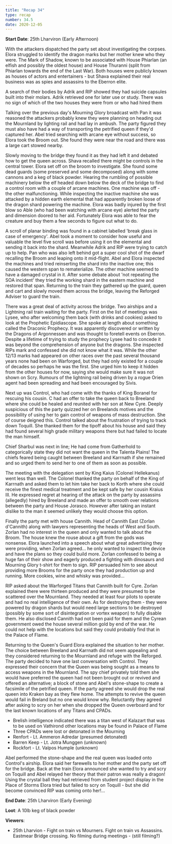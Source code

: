 ```yaml
---
title: "Recap 34"
type: recap
number: 34.5
date: 2020-12-05
---
```


**Start Date**: 25th Lharviron (Early Afternoon)
 
With the attackers dispatched the party set about investigating the corpses. Elora struggled to identify the dragon marks but her mother knew who they were. The Mark of Shadow, known to be associated with House Phiarlan (an elfish and possibly the oldest house) and House Thuranni (split from Phiarlan towards the end of the Last War). Both houses were publicly known as houses of actors and entertainers - but Shava explained their real business was as spies and assassins to the Eberron elite. 
 
A search of their bodies by Adrik and RIP showed they had suicide capsules built into their molars. Adrik retrieved one for later use or study. There was no sign of which of the two houses they were from or who had hired them
 
Talking over the previous day's Mourning Glory broadcast with Pan it was reasoned the attackers probably knew they were planning on heading out the Mournland by lighting rail and had lay in ambush. The party figured they must also have had a way of transporting the petrified queen if they'd captured her. Abel tried searching with arcane eye without success, so Elora took the Broom out. She found they were near the road and there was a large cart stowed nearby.
 
Slowly moving to the bridge they found it as they had left it and debated how to get the queen across. Shava recalled there might be controls in the central tower. Elora set off on the broom to investigate. She found some dead guards (some preserved and some decomposed) along with some cannons and a keg of black powder. Hearing the rumbling of possible machinery below the elf headed down below the deck of the bridge to find a control room with a couple of arcane machines. One machine was off - the other malfunctioning. While inspecting the inactive machine she was attacked by a hidden earth elemental that had apparently broken loose of the dragon shard powering the machine. Elora was badly injured by the first blow so Able (who had been watching with arcane eye) alerted the party and dimension doored to her aid. Fortunately Elora was able to fear the creature and buy them a few seconds to figure out what to do.
 
A scroll of planar binding was found in a cabinet labelled 'break glass in case of emergency'. Abel took a moment to consider how useful and valuable the level five scroll was before using it on the elemental and sending it back into the shard. Meanwhile Adrik and RIP were trying to catch up to help. Pan who was also left behind got a super cool shot of the dwarf recalling the Broom and leaping onto it mid-flight. Abel and Elora inspected the machines and tried reinserting the shard into the inactive one; this caused the western span to rematerialize. The other machine seemed to have a damaged crystal in it. After some debate about 'not repeating the SOA incident' they tried the working shard in the eastern machine and restored that span. Returning to the train they gathered up the guard, queen and cart and slowly moved them across the bridge, leaving the Reforged Adviser to guard the train.
 
There was a great deal of activity across the bridge. Two airships and a Lightning rail train waiting for the party. First on the list of meetings was Lysee, who after welcoming them back (with drinks and cookies) asked to look at the Prophetic Epidiascope. She spoke at length about something called the Draconic Prophecy. It was apparently discovered or written by the Dragons of Argonnessen and was thought to foretell events on Eberron. Despite a lifetime of trying to study the prophecy Lysee had to concede it was beyond the comprehension of anyone but the dragons. She inspected RIPs mark and confessed she did not know what it was. While the other 12/13 marks had appeared on other races over the past several thousand years none had been on Warforged, but they had only existed for a couple of decades so perhaps he was the first. She urged him to keep it hidden from the other houses for now, saying she would make sure it was not shown on Scry. Rumours of the lightning rail being driven by a rogue Orien agent had been spreading and had been encouraged by Sivis.
 
Next up was Control, who had come with the thanks of King Boranel for rescuing his cousin. C had an offer to take the queen back to Breeland where she could be healed and reunited with her son at New Cyre. Deeply suspicious of this the party quizzed her on Breelands motives and the possibility of using her to gain control of weapons of mass destruction. She of course deigned this. Control talked about the frustration of trying to track down Toquill. She thanked them for the tipoff about his house and said they had found several high grade military weapons there but had failed to locate the man himself.
 
Chief Sharbul was next in line; He had come from Gatherhold to categorically state they did not want the queen in the Talenta Plains! The chiefs feared being caught between Breeland and Karrnath if she remained and so urged them to send her to one of them as soon as possible.
 
The meeting with the delegation sent by King Kaius (Colonel Hellekanus) went less than well. The Colonel thanked the party on behalf of the King of Karrnath and asked them to let him take her back to Korth where she could receive the finest medical treatment and be kept safe by her cousin Kraius III. He expressed regret at hearing of the attack on the party by assassins (allegedly) hired by Breeland and made an offer to smooth over relations between the party and House Jorasco. However after taking an instant dislike to the man it seemed unlikely they would choose this option.
 
Finally the party met with house Cannith. Head of Cannith East (Zorlan d'Cannith) along with lawyers representing the heads of West and South. Zorlan had no interest in the queen and only wanted to talk about the Broom. The house knew the rouse about a gift from the gods was nonsense. Elora launched into a speech about what great advertising they were providing, when Zorlan agreed… he only wanted to inspect the device and have the plans so they could build more. Zorlan confessed to being a huge fan of their show and eagerly produced a fighting with dinosaurs and Mourning Glory t-shirt for them to sign. RIP persuaded him to see about providing more Brooms for the party once they had production up and running. More cookies, wine and whisky was provided…
 
RIP asked about the Warforged Titans that Cannith built for Cyre. Zorlan explained there were thirteen produced and they were presumed to be scattered over the Mournland. They needed at least four pilots to operate and had no real intelligence of their own. As for destroying them - they were powered by dragon shards but would need large sections to be destroyed (possibly by some sort of disintegration or vortex weapon) to fully disable them. He also disclosed Cannith had not been paid for them and the Cyrean government owed the house several million gold by end of the war. He could not help with the locations but said they could probably find that in the Palace of Flame.
 
Returning to the Queen's Guard Elora explained the situation to her mother. The choice between Breeland and Karrnath did not seem appealing and they considered returning to the Mournland and refuge with the Reforged. The party decided to have one last conversation with Control. They expressed their concern that the Queen was being sought as a means to access weapons in the Mournland. The spy chief privately told them she would have preferred the queen had not been brought out or revived and offered an alternative; a block of stone and Abel's stone-shape to create a facsimile of the petrified queen. If the party agreed she would drop the real queen into Kraken bay as they flew home. The attempts to revive the queen would fail in Breland but no one would know why. Reluctantly they agreed after asking to scry on her when she dropped the Queen overboard and for the last known locations of any Titans and CPADs.
- Brelish intelligence indicated there was a titan west of Kalazart that was to be used on Vathirond other locations may be found in Palace of Flame
- Three CPADs were lost or detonated in the Mourning
 - Renfort - Lt. Ammeron Adredar (presumed detonated)
 - Barren Keep - Lt. Jotra Munggen (unknown)
 - Rockfort - Lt. Valpos Humple (unknown)
 
 
 
Abel performed the stone-shape and the real queen was loaded onto Control's airship. Elora said her farewells to her mother and the party set off for the bridge. Back at the train Elora announced she wanted to try and scry on Toquill and Abel relayed her theory that their patron was really a dragon! Using the crystal ball they had retrieved from student project display in the Place of Storms Elora tried but failed to scry on Toquill - but she did become convinced RIP was coming onto her!...
 
 
**End Date**: 25th Lharviron (Early Evening)
 
**Loot**: A 10lb keg of black powder
 
**Viewers**:
- 25th Lharvion - Fight on train vs Mourners. Fight on train vs Assassins. Eastmear Bridge crossing. No filming during meetings - (still filming?)